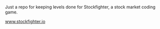 Just a repo for keeping levels done for Stockfighter, a stock market coding game. 

www.stockfighter.io
